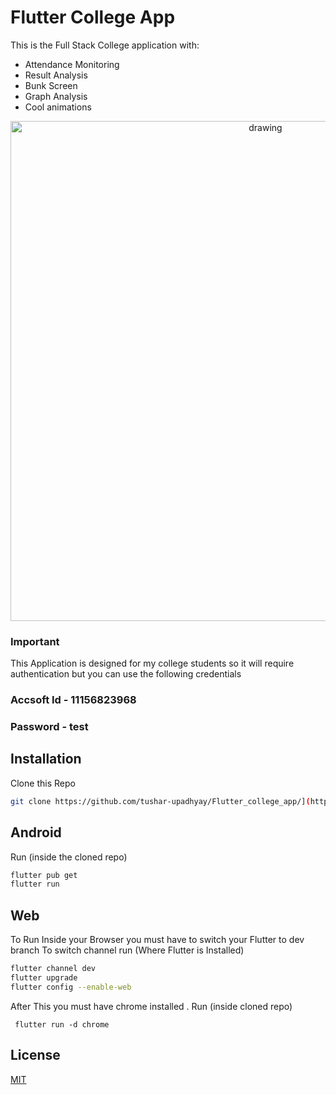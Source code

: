 
# Flutter College App

This is the Full Stack College application with:

 - Attendance Monitoring
 - Result Analysis
 - Bunk Screen
 - Graph Analysis
 - Cool animations
 <div align="center">
<img align="center" src="https://i.ibb.co/x5hZ3jc/ss.png" alt="drawing" width="800"/>
</div>

### Important

This Application is designed for my college students so it will require authentication but you can use the following credentials <br/>

### Accsoft Id - 11156823968 <br/>

### Password - test <br/>

## Installation

Clone this Repo <br/>
```bash
git clone https://github.com/tushar-upadhyay/Flutter_college_app/](https://github.com/tushar-upadhyay/Flutter_college_app.git
```
## Android
Run  (inside the cloned repo)
```bash
flutter pub get
flutter run 
```

## Web
To Run Inside your Browser you must have to  switch your Flutter  to dev branch
To switch channel run (Where Flutter is Installed)
```bash
flutter channel dev
flutter upgrade
flutter config --enable-web
```
After This you must have chrome installed . Run (inside cloned repo) 
```
 flutter run -d chrome
```

## License
[MIT](https://choosealicense.com/licenses/mit/)
